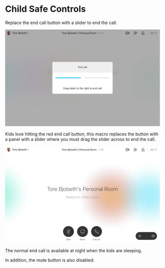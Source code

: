 # Child Safe Controls
Replace the end call button with a slider to end the call.

![End call slider](./end-call-slider.png)

Kids love hitting the red end call button, this macro replaces the button with a panel with a slider where you must drag the slider across to end the call.

![No normal end call button](./incall-view.png)

The normal end call is available at night when the kids are sleeping.

In addition, the mute button is also disabled.
